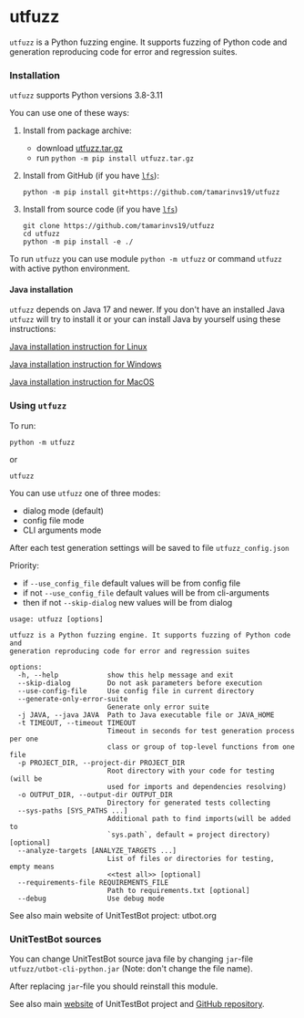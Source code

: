 # utfuzz

`utfuzz` is a Python fuzzing engine. It supports fuzzing of Python code and generation reproducing code for error and regression suites.

### Installation

`utfuzz` supports Python versions 3.8-3.11

You can use one of these ways:
1. Install from package archive:
    - download [utfuzz.tar.gz](https://github.com/tamarinvs19/utfuzz/raw/master/utfuzz_build/utfuzz.tar.gz?download=)
    - run
      `
      python -m pip install utfuzz.tar.gz
      `

2. Install from GitHub (if you have [`lfs`](https://docs.github.com/en/repositories/working-with-files/managing-large-files/about-git-large-file-storage)):
    ```shell
    python -m pip install git+https://github.com/tamarinvs19/utfuzz
    ```
3. Install from source code (if you have [`lfs`](https://docs.github.com/en/repositories/working-with-files/managing-large-files/about-git-large-file-storage))
    ```shell
    git clone https://github.com/tamarinvs19/utfuzz
    cd utfuzz
    python -m pip install -e ./
    ```

To run `utfuzz` you can use module `python -m utfuzz` or command `utfuzz` with active python environment.

#### Java installation

`utfuzz` depends on Java 17 and newer. If you don't have an installed Java `utfuzz` will try to install it or your can install Java by yourself using these instructions:

[Java installation instruction for Linux](https://docs.oracle.com/en/java/javase/17/install/installation-jdk-linux-platforms.html)

[Java installation instruction for Windows](https://docs.oracle.com/en/java/javase/17/install/installation-jdk-microsoft-windows-platforms.html)

[Java installation instruction for MacOS](https://docs.oracle.com/en/java/javase/17/install/installation-jdk-macos.html)

### Using `utfuzz`

To run:
```shell
python -m utfuzz
```
or
```shell
utfuzz
```

You can use `utfuzz` one of three modes:
* dialog mode (default)
* config file mode
* CLI arguments mode

After each test generation settings will be saved to file `utfuzz_config.json`

Priority:
* if `--use_config_file` default values will be from config file
* if not `--use_config_file` default values will be from cli-arguments
* then if not `--skip-dialog` new values will be from dialog

```
usage: utfuzz [options]

utfuzz is a Python fuzzing engine. It supports fuzzing of Python code and
generation reproducing code for error and regression suites

options:
  -h, --help            show this help message and exit
  --skip-dialog         Do not ask parameters before execution
  --use-config-file     Use config file in current directory
  --generate-only-error-suite
                        Generate only error suite
  -j JAVA, --java JAVA  Path to Java executable file or JAVA_HOME
  -t TIMEOUT, --timeout TIMEOUT
                        Timeout in seconds for test generation process per one
                        class or group of top-level functions from one file
  -p PROJECT_DIR, --project-dir PROJECT_DIR
                        Root directory with your code for testing (will be
                        used for imports and dependencies resolving)
  -o OUTPUT_DIR, --output-dir OUTPUT_DIR
                        Directory for generated tests collecting
  --sys-paths [SYS_PATHS ...]
                        Additional path to find imports(will be added to
                        `sys.path`, default = project directory) [optional]
  --analyze-targets [ANALYZE_TARGETS ...]
                        List of files or directories for testing, empty means
                        <<test all>> [optional]
  --requirements-file REQUIREMENTS_FILE
                        Path to requirements.txt [optional]
  --debug               Use debug mode
```

See also main website of UnitTestBot project: utbot.org

### UnitTestBot sources
You can change UnitTestBot source java file by changing `jar`-file `utfuzz/utbot-cli-python.jar` (Note: don't change the file name).

After replacing `jar`-file you should reinstall this module.


See also main [website](https://utbot.org) of UnitTestBot project and [GitHub repository](github.com/UnitTestBot/UTBotJava).

